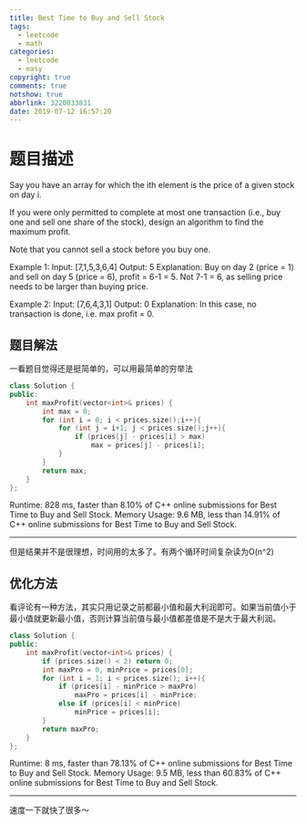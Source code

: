 ```yaml
---
title: Best Time to Buy and Sell Stock
tags:
  - leetcode
  - math
categories:
  - leetcode
  - easy
copyright: true
comments: true
notshow: true
abbrlink: 3220033831
date: 2019-07-12 16:57:20
---
```


# 题目描述
Say you have an array for which the ith element is the price of a given stock on day i.

If you were only permitted to complete at most one transaction (i.e., buy one and sell one share of the stock), design an algorithm to find the maximum profit.

Note that you cannot sell a stock before you buy one.

Example 1:
Input: [7,1,5,3,6,4]
Output: 5
Explanation: Buy on day 2 (price = 1) and sell on day 5 (price = 6), profit = 6-1 = 5.
             Not 7-1 = 6, as selling price needs to be larger than buying price.

Example 2:
Input: [7,6,4,3,1]
Output: 0
Explanation: In this case, no transaction is done, i.e. max profit = 0.

## 题目解法
一看题目觉得还是挺简单的，可以用最简单的穷举法
```C++
class Solution {
public:
    int maxProfit(vector<int>& prices) {
        int max = 0;
        for (int i = 0; i < prices.size();i++){
            for (int j = i+1; j < prices.size();j++){
                if (prices[j] - prices[i] > max)
                    max = prices[j] - prices[i];
            }
        }
        return max;
    }
};
```

Runtime: 828 ms, faster than 8.10% of C++ online submissions for Best Time to Buy and Sell Stock.
Memory Usage: 9.6 MB, less than 14.91% of C++ online submissions for Best Time to Buy and Sell Stock.

---

但是结果并不是很理想，时间用的太多了。有两个循环时间复杂读为O(n^2)

## 优化方法
看评论有一种方法，其实只用记录之前都最小值和最大利润即可。如果当前值小于最小值就更新最小值，否则计算当前值与最小值都差值是不是大于最大利润。

```C++
class Solution {
public:
    int maxProfit(vector<int>& prices) {   
        if (prices.size() < 2) return 0;
        int maxPro = 0, minPrice = prices[0];
        for (int i = 1; i < prices.size(); i++){
            if (prices[i] - minPrice > maxPro)
                maxPro = prices[i] - minPrice;
            else if (prices[i] < minPrice)
                minPrice = prices[i];
        }
        return maxPro;
    }
};
```

Runtime: 8 ms, faster than 78.13% of C++ online submissions for Best Time to Buy and Sell Stock.
Memory Usage: 9.5 MB, less than 60.83% of C++ online submissions for Best Time to Buy and Sell Stock.

---

速度一下就快了很多～

